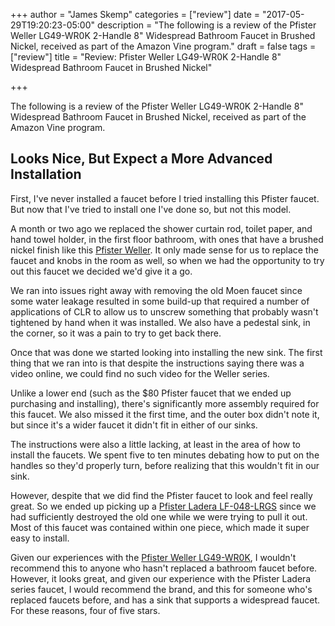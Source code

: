 +++
author = "James Skemp"
categories = ["review"]
date = "2017-05-29T19:20:23-05:00"
description = "The following is a review of the Pfister Weller LG49-WR0K 2-Handle 8" Widespread Bathroom Faucet in Brushed Nickel, received as part of the Amazon Vine program."
draft = false
tags = ["review"]
title = "Review: Pfister Weller LG49-WR0K 2-Handle 8" Widespread Bathroom Faucet in Brushed Nickel"

+++

The following is a review of the Pfister Weller LG49-WR0K 2-Handle 8" Widespread Bathroom Faucet in Brushed Nickel, received as part of the Amazon Vine program.

## Looks Nice, But Expect a More Advanced Installation
First, I've never installed a faucet before I tried installing this Pfister faucet. But now that I've tried to install one I've done so, but not this model.

A month or two ago we replaced the shower curtain rod, toilet paper, and hand towel holder, in the first floor bathroom, with ones that have a brushed nickel finish like this [Pfister Weller][review]. It only made sense for us to replace the faucet and knobs in the room as well, so when we had the opportunity to try out this faucet we decided we'd give it a go.

We ran into issues right away with removing the old Moen faucet since some water leakage resulted in some build-up that required a number of applications of CLR to allow us to unscrew something that probably wasn't tightened by hand when it was installed. We also have a pedestal sink, in the corner, so it was a pain to try to get back there.

Once that was done we started looking into installing the new sink. The first thing that we ran into is that despite the instructions saying there was a video online, we could find no such video for the Weller series.

Unlike a lower end (such as the $80 Pfister faucet that we ended up purchasing and installing), there's significantly more assembly required for this faucet. We also missed it the first time, and the outer box didn't note it, but since it's a wider faucet it didn't fit in either of our sinks.

The instructions were also a little lacking, at least in the area of how to install the faucets. We spent five to ten minutes debating how to put on the handles so they'd properly turn, before realizing that this wouldn't fit in our sink.

However, despite that we did find the Pfister faucet to look and feel really great. So we ended up picking up a [Pfister Ladera LF-048-LRGS][pfister-search] since we had sufficiently destroyed the old one while we were trying to pull it out. Most of this faucet was contained within one piece, which made it super easy to install.

Given our experiences with the [Pfister Weller LG49-WR0K][review], I wouldn't recommend this to anyone who hasn't replaced a bathroom faucet before. However, it looks great, and given our experience with the Pfister Ladera series faucet, I would recommend the brand, and this for someone who's replaced faucets before, and has a sink that supports a widespread faucet. For these reasons, four of five stars.

[review]: http://amzn.to/2rOZQ4y
[pfister-search]: http://amzn.to/2rP1KSK
